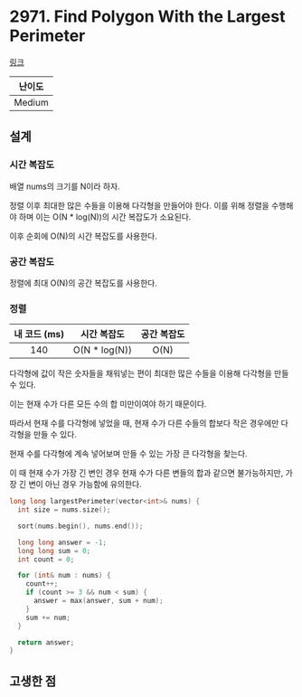 # 2971. Find Polygon With the Largest Perimeter

[링크](https://leetcode.com/problems/find-polygon-with-the-largest-perimeter/)

| 난이도 |
| :----: |
| Medium |

## 설계

### 시간 복잡도

배열 nums의 크기를 N이라 하자.

정렬 이후 최대한 많은 수들을 이용해 다각형을 만들어야 한다. 이를 위해 정렬을 수행해야 하며 이는 O(N \* log(N))의 시간 복잡도가 소요된다.

이후 순회에 O(N)의 시간 복잡도를 사용한다.

### 공간 복잡도

정렬에 최대 O(N)의 공간 복잡도를 사용한다.

### 정렬

| 내 코드 (ms) |  시간 복잡도   | 공간 복잡도 |
| :----------: | :------------: | :---------: |
|     140      | O(N \* log(N)) |    O(N)     |

다각형에 값이 작은 숫자들을 채워넣는 편이 최대한 많은 수들을 이용해 다각형을 만들 수 있다.

이는 현재 수가 다른 모든 수의 합 미만이여야 하기 때문이다.

따라서 현재 수를 다각형에 넣었을 때, 현재 수가 다른 수들의 합보다 작은 경우에만 다각형을 만들 수 있다.

현재 수를 다각형에 계속 넣어보며 만들 수 있는 가장 큰 다각형을 찾는다.

이 때 현재 수가 가장 긴 변인 경우 현재 수가 다른 변들의 합과 같으면 불가능하지만, 가장 긴 변이 아닌 경우 가능함에 유의한다.

```cpp
long long largestPerimeter(vector<int>& nums) {
  int size = nums.size();

  sort(nums.begin(), nums.end());

  long long answer = -1;
  long long sum = 0;
  int count = 0;

  for (int& num : nums) {
    count++;
    if (count >= 3 && num < sum) {
      answer = max(answer, sum + num);
    }
    sum += num;
  }

  return answer;
}
```

## 고생한 점

